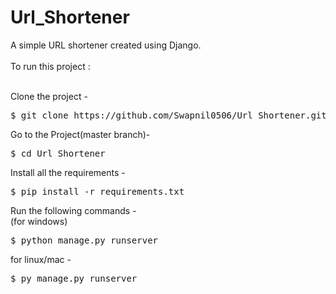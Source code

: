 # Url_Shortener

A simple URL shortener created using Django.
<br/><br/>
To run this project :
<br/><br/>

Clone the project -<br/>
<pre>
$ git clone https://github.com/Swapnil0506/Url_Shortener.git
</pre>
Go to the Project(master branch)-<br/>
<pre>
$ cd Url_Shortener
</pre>
Install all the requirements -<br/>
<pre>
$ pip install -r requirements.txt
</pre>
Run the following commands -<br/>
(for windows)<br/>
<pre>
$ python manage.py runserver
</pre>
for linux/mac - <br/>
<pre>
$ py manage.py runserver
</pre>

